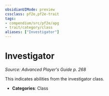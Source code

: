 ```yaml
---
obsidianUIMode: preview
cssclass: pf2e,pf2e-trait
tags:
- compendium/src/pf2e/apg
- trait/category/class
aliases: ["Investigator"]
---
```

# Investigator  
*Source: Advanced Player's Guide p. 268*  

This indicates abilities from the investigator class.

- **Categories**: Class